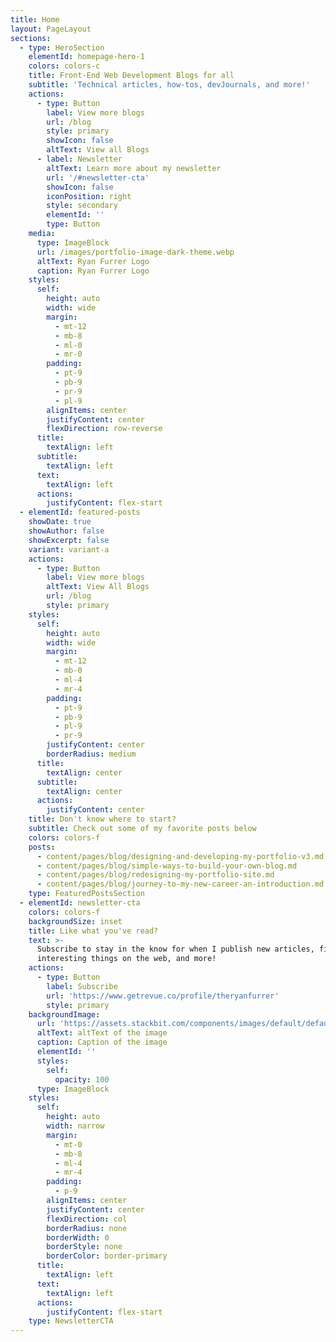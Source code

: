 ```yaml
---
title: Home
layout: PageLayout
sections:
  - type: HeroSection
    elementId: homepage-hero-1
    colors: colors-c
    title: Front-End Web Development Blogs for all
    subtitle: 'Technical articles, how-tos, devJournals, and more!'
    actions:
      - type: Button
        label: View more blogs
        url: /blog
        style: primary
        showIcon: false
        altText: View all Blogs
      - label: Newsletter
        altText: Learn more about my newsletter
        url: '/#newsletter-cta'
        showIcon: false
        iconPosition: right
        style: secondary
        elementId: ''
        type: Button
    media:
      type: ImageBlock
      url: /images/portfolio-image-dark-theme.webp
      altText: Ryan Furrer Logo
      caption: Ryan Furrer Logo
    styles:
      self:
        height: auto
        width: wide
        margin:
          - mt-12
          - mb-8
          - ml-0
          - mr-0
        padding:
          - pt-9
          - pb-9
          - pr-9
          - pl-9
        alignItems: center
        justifyContent: center
        flexDirection: row-reverse
      title:
        textAlign: left
      subtitle:
        textAlign: left
      text:
        textAlign: left
      actions:
        justifyContent: flex-start
  - elementId: featured-posts
    showDate: true
    showAuthor: false
    showExcerpt: false
    variant: variant-a
    actions:
      - type: Button
        label: View more blogs
        altText: View All Blogs
        url: /blog
        style: primary
    styles:
      self:
        height: auto
        width: wide
        margin:
          - mt-12
          - mb-0
          - ml-4
          - mr-4
        padding:
          - pt-9
          - pb-9
          - pl-9
          - pr-9
        justifyContent: center
        borderRadius: medium
      title:
        textAlign: center
      subtitle:
        textAlign: center
      actions:
        justifyContent: center
    title: Don't know where to start?
    subtitle: Check out some of my favorite posts below
    colors: colors-f
    posts:
      - content/pages/blog/designing-and-developing-my-portfolio-v3.md
      - content/pages/blog/simple-ways-to-build-your-own-blog.md
      - content/pages/blog/redesigning-my-portfolio-site.md
      - content/pages/blog/journey-to-my-new-career-an-introduction.md
    type: FeaturedPostsSection
  - elementId: newsletter-cta
    colors: colors-f
    backgroundSize: inset
    title: Like what you've read?
    text: >-
      Subscribe to stay in the know for when I publish new articles, find
      interesting things on the web, and more!
    actions:
      - type: Button
        label: Subscribe
        url: 'https://www.getrevue.co/profile/theryanfurrer'
        style: primary
    backgroundImage:
      url: 'https://assets.stackbit.com/components/images/default/default-image.png'
      altText: altText of the image
      caption: Caption of the image
      elementId: ''
      styles:
        self:
          opacity: 100
      type: ImageBlock
    styles:
      self:
        height: auto
        width: narrow
        margin:
          - mt-0
          - mb-8
          - ml-4
          - mr-4
        padding:
          - p-9
        alignItems: center
        justifyContent: center
        flexDirection: col
        borderRadius: none
        borderWidth: 0
        borderStyle: none
        borderColor: border-primary
      title:
        textAlign: left
      text:
        textAlign: left
      actions:
        justifyContent: flex-start
    type: NewsletterCTA
---
```

